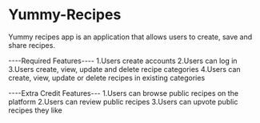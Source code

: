 # Yummy-Recipes
Yummy recipes app is an application that allows users  to create, save and share recipes.

----Required Features----
1.Users create accounts
2.Users can log in
3.Users create, view, update and delete recipe categories
4.Users can create, view, update or delete recipes in existing categories

----Extra Credit Features---
1.Users can browse public recipes on the platform
2.Users can review public recipes
3.Users can upvote public recipes they like


